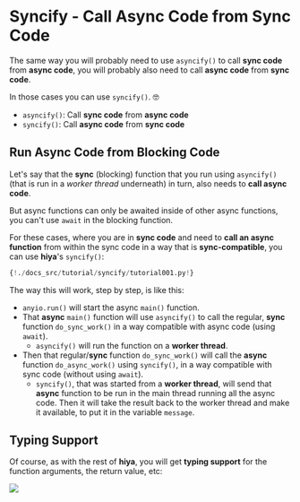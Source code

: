 # Syncify - Call Async Code from Sync Code

The same way you will probably need to use `asyncify()` to call **sync code** from **async code**, you will probably also need to call **async code** from **sync code**.

In those cases you can use `syncify()`. 🤓

- `asyncify()`: Call **sync code** from **async code**
- `syncify()`: Call **async code** from **sync code**

## Run Async Code from Blocking Code

Let's say that the **sync** (blocking) function that you run using `asyncify()` (that is run in a _worker thread_ underneath) in turn, also needs to **call async code**.

But async functions can only be awaited inside of other async functions, you can't use `await` in the blocking function.

For these cases, where you are in **sync code** and need to **call an async function** from within the sync code in a way that is **sync-compatible**, you can use **hiya**'s `syncify()`:

```Python hl_lines="4  14"
{!./docs_src/tutorial/syncify/tutorial001.py!}
```

The way this will work, step by step, is like this:

- `anyio.run()` will start the async `main()` function.
- That **async** `main()` function will use `asyncify()` to call the regular, **sync** function `do_sync_work()` in a way compatible with async code (using `await`).
  - `asyncify()` will run the function on a **worker thread**.
- Then that regular/**sync** function `do_sync_work()` will call the **async** function `do_async_work()` using `syncify()`, in a way compatible with sync code (without using `await`).
  - `syncify()`, that was started from a **worker thread**, will send that **async** function to be run in the main thread running all the async code. Then it will take the result back to the worker thread and make it available, to put it in the variable `message`.

## Typing Support

Of course, as with the rest of **hiya**, you will get **typing support** for the function arguments, the return value, etc:

<img class="shadow" src="/img/tutorial/syncify/image01.png">
